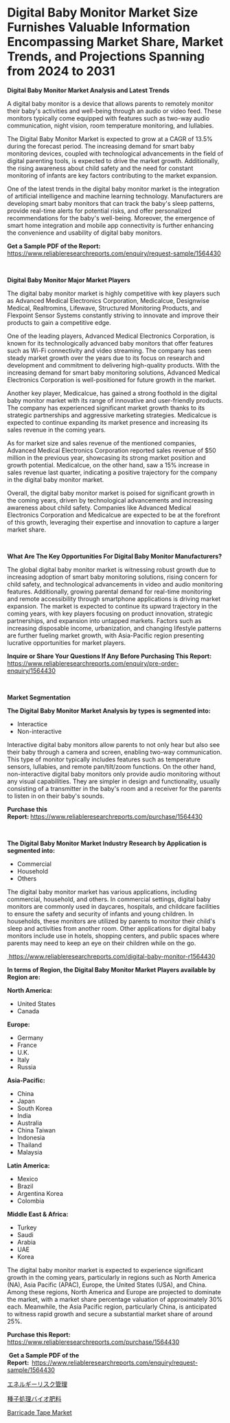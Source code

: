 <p><h1>Digital Baby Monitor Market Size Furnishes Valuable Information Encompassing Market Share, Market Trends, and Projections Spanning from 2024 to 2031</h1></p><p><strong>Digital Baby Monitor Market Analysis and Latest Trends</strong></p>
<p><p>A digital baby monitor is a device that allows parents to remotely monitor their baby's activities and well-being through an audio or video feed. These monitors typically come equipped with features such as two-way audio communication, night vision, room temperature monitoring, and lullabies.</p><p>The Digital Baby Monitor Market is expected to grow at a CAGR of 13.5% during the forecast period. The increasing demand for smart baby monitoring devices, coupled with technological advancements in the field of digital parenting tools, is expected to drive the market growth. Additionally, the rising awareness about child safety and the need for constant monitoring of infants are key factors contributing to the market expansion.</p><p>One of the latest trends in the digital baby monitor market is the integration of artificial intelligence and machine learning technology. Manufacturers are developing smart baby monitors that can track the baby's sleep patterns, provide real-time alerts for potential risks, and offer personalized recommendations for the baby's well-being. Moreover, the emergence of smart home integration and mobile app connectivity is further enhancing the convenience and usability of digital baby monitors.</p></p>
<p><strong>Get a Sample PDF of the Report:&nbsp;</strong> <a href="https://www.reliableresearchreports.com/enquiry/request-sample/1564430">https://www.reliableresearchreports.com/enquiry/request-sample/1564430</a></p>
<p>&nbsp;</p>
<p><strong>Digital Baby Monitor Major Market Players</strong></p>
<p><p>The digital baby monitor market is highly competitive with key players such as Advanced Medical Electronics Corporation, Medicalcue, Designwise Medical, Realtromins, Lifewave, Structured Monitoring Products, and Flexpoint Sensor Systems constantly striving to innovate and improve their products to gain a competitive edge.</p><p>One of the leading players, Advanced Medical Electronics Corporation, is known for its technologically advanced baby monitors that offer features such as Wi-Fi connectivity and video streaming. The company has seen steady market growth over the years due to its focus on research and development and commitment to delivering high-quality products. With the increasing demand for smart baby monitoring solutions, Advanced Medical Electronics Corporation is well-positioned for future growth in the market.</p><p>Another key player, Medicalcue, has gained a strong foothold in the digital baby monitor market with its range of innovative and user-friendly products. The company has experienced significant market growth thanks to its strategic partnerships and aggressive marketing strategies. Medicalcue is expected to continue expanding its market presence and increasing its sales revenue in the coming years.</p><p>As for market size and sales revenue of the mentioned companies, Advanced Medical Electronics Corporation reported sales revenue of $50 million in the previous year, showcasing its strong market position and growth potential. Medicalcue, on the other hand, saw a 15% increase in sales revenue last quarter, indicating a positive trajectory for the company in the digital baby monitor market.</p><p>Overall, the digital baby monitor market is poised for significant growth in the coming years, driven by technological advancements and increasing awareness about child safety. Companies like Advanced Medical Electronics Corporation and Medicalcue are expected to be at the forefront of this growth, leveraging their expertise and innovation to capture a larger market share.</p></p>
<p>&nbsp;</p>
<p><strong>What Are The Key Opportunities For Digital Baby Monitor Manufacturers?</strong></p>
<p><p>The global digital baby monitor market is witnessing robust growth due to increasing adoption of smart baby monitoring solutions, rising concern for child safety, and technological advancements in video and audio monitoring features. Additionally, growing parental demand for real-time monitoring and remote accessibility through smartphone applications is driving market expansion. The market is expected to continue its upward trajectory in the coming years, with key players focusing on product innovation, strategic partnerships, and expansion into untapped markets. Factors such as increasing disposable income, urbanization, and changing lifestyle patterns are further fueling market growth, with Asia-Pacific region presenting lucrative opportunities for market players.</p></p>
<p><strong>Inquire or Share Your Questions If Any Before Purchasing This Report:</strong> <a href="https://www.reliableresearchreports.com/enquiry/pre-order-enquiry/1564430">https://www.reliableresearchreports.com/enquiry/pre-order-enquiry/1564430</a></p>
<p>&nbsp;</p>
<p><strong>Market Segmentation</strong></p>
<p><strong>The Digital Baby Monitor Market Analysis by types is segmented into:</strong></p>
<p><ul><li>Interactice</li><li>Non-interactive</li></ul></p>
<p><p>Interactive digital baby monitors allow parents to not only hear but also see their baby through a camera and screen, enabling two-way communication. This type of monitor typically includes features such as temperature sensors, lullabies, and remote pan/tilt/zoom functions. On the other hand, non-interactive digital baby monitors only provide audio monitoring without any visual capabilities. They are simpler in design and functionality, usually consisting of a transmitter in the baby's room and a receiver for the parents to listen in on their baby's sounds.</p></p>
<p><strong>Purchase this Report:&nbsp;</strong><a href="https://www.reliableresearchreports.com/purchase/1564430">https://www.reliableresearchreports.com/purchase/1564430</a></p>
<p>&nbsp;</p>
<p><strong>The Digital Baby Monitor Market Industry Research by Application is segmented into:</strong></p>
<p><ul><li>Commercial</li><li>Household</li><li>Others</li></ul></p>
<p><p>The digital baby monitor market has various applications, including commercial, household, and others. In commercial settings, digital baby monitors are commonly used in daycares, hospitals, and childcare facilities to ensure the safety and security of infants and young children. In households, these monitors are utilized by parents to monitor their child's sleep and activities from another room. Other applications for digital baby monitors include use in hotels, shopping centers, and public spaces where parents may need to keep an eye on their children while on the go.</p></p>
<p><a href="https://www.reliableresearchreports.com/digital-baby-monitor-r1564430">&nbsp;https://www.reliableresearchreports.com/digital-baby-monitor-r1564430</a></p>
<p><strong>In terms of Region, the Digital Baby Monitor Market Players available by Region are:</strong></p>
<p>
    <p> <strong> North America: </strong>
        <ul>
            <li>United States</li>
            <li>Canada</li>
        </ul>
        </p> 
    <p> <strong> Europe: </strong>
        <ul>
            <li>Germany</li>
            <li>France</li>
            <li>U.K.</li>
            <li>Italy</li>
            <li>Russia</li>
        </ul>
        </p> 
    <p> <strong> Asia-Pacific: </strong>
        <ul>
            <li>China</li>
            <li>Japan</li>
            <li>South Korea</li>
            <li>India</li>
            <li>Australia</li>
            <li>China Taiwan</li>
            <li>Indonesia</li>
            <li>Thailand</li>
            <li>Malaysia</li>
        </ul>
        </p> 
    <p> <strong> Latin America: </strong>
        <ul>
            <li>Mexico</li>
            <li>Brazil</li>
            <li>Argentina Korea</li>
            <li>Colombia</li>
        </ul>
        </p> 
    <p> <strong> Middle East & Africa: </strong>
        <ul>
            <li>Turkey</li>
            <li>Saudi</li>
            <li>Arabia</li>
            <li>UAE</li>
            <li>Korea</li>
        </ul>
    </p>
    </p>
<p><p>The digital baby monitor market is expected to experience significant growth in the coming years, particularly in regions such as North America (NA), Asia Pacific (APAC), Europe, the United States (USA), and China. Among these regions, North America and Europe are projected to dominate the market, with a market share percentage valuation of approximately 30% each. Meanwhile, the Asia Pacific region, particularly China, is anticipated to witness rapid growth and secure a substantial market share of around 25%.</p></p>
<p><strong>Purchase this Report: </strong><a href="https://www.reliableresearchreports.com/purchase/1564430">https://www.reliableresearchreports.com/purchase/1564430</a></p>
<p>&nbsp;<strong>Get a Sample PDF of the Report:&nbsp;&nbsp;</strong><a href="https://www.reliableresearchreports.com/enquiry/request-sample/1564430">https://www.reliableresearchreports.com/enquiry/request-sample/1564430</a></p>
<p><strong></strong></p>
<p><p><a href="https://medium.com/@thomasbaker655/%E3%82%A8%E3%83%8D%E3%83%AB%E3%82%AE%E3%83%BC%E3%83%AA%E3%82%B9%E3%82%AF%E7%AE%A1%E7%90%86%E5%B8%82%E5%A0%B4-%E7%AB%B6%E4%BA%89%E5%88%86%E6%9E%90-%E5%B8%82%E5%A0%B4%E3%83%88%E3%83%AC%E3%83%B3%E3%83%89-%E3%81%8A%E3%82%88%E3%81%B32031%E5%B9%B4%E3%81%BE%E3%81%A7%E3%81%AE%E4%BA%88%E6%B8%AC-695d0301e221">エネルギーリスク管理</a></p><p><a href="https://medium.com/@queenlitle19361/%E7%A8%AE%E5%AD%90%E5%87%A6%E7%90%86%E3%83%90%E3%82%A4%E3%82%AA%E8%82%A5%E6%96%99%E5%B8%82%E5%A0%B4%E3%81%AE%E8%A6%8F%E6%A8%A1%E3%81%A8%E5%B8%82%E5%A0%B4%E5%8B%95%E5%90%91-%E5%AE%8C%E5%85%A8%E3%81%AA%E7%94%A3%E6%A5%AD%E6%A6%82%E8%A6%81-2024%E5%B9%B4%E3%81%8B%E3%82%892031%E5%B9%B4%E3%81%BE%E3%81%A7-bdd51d2353ac">種子処理バイオ肥料</a></p><p><a href="https://issuu.com/reportprime-2/docs/barricade-tape-market-size-2030.pptx">Barricade Tape Market</a></p></p>